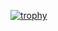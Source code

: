 [![trophy](https://github-profile-trophy.vercel.app/?username=akizor)](https://github.com/akizor/akizor)
